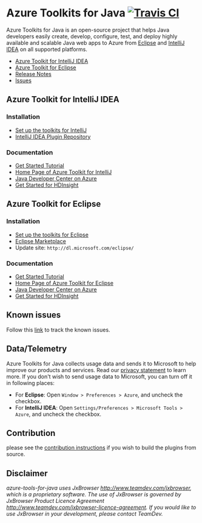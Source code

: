 # Azure Toolkits for Java [![Travis CI](https://travis-ci.org/Microsoft/azure-tools-for-java.svg?branch=develop)](https://travis-ci.org/Microsoft/azure-tools-for-java)
Azure Toolkits for Java is an open-source project that helps Java developers easily create, develop, configure, test, and deploy highly available and scalable Java web apps to Azure from [Eclipse](https://docs.microsoft.com/en-us/java/azure/eclipse/azure-toolkit-for-eclipse) and [IntelliJ IDEA](https://docs.microsoft.com/en-us/java/azure/intellij/azure-toolkit-for-intellij) on all supported platforms. 
* [Azure Toolkit for IntelliJ IDEA](https://docs.microsoft.com/en-us/java/azure/intellij/azure-toolkit-for-intellij)
* [Azure Toolkit for Eclipse](https://docs.microsoft.com/en-us/java/azure/eclipse/azure-toolkit-for-eclipse)
* [Release Notes](https://github.com/Microsoft/azure-tools-for-java/releases)
* [Issues](https://github.com/Microsoft/azure-tools-for-java/issues)

## Azure Toolkit for IntelliJ IDEA

### Installation
* [Set up the toolkits for IntelliJ](https://docs.microsoft.com/en-us/java/azure/intellij/azure-toolkit-for-intellij-installation)
* [IntelliJ IDEA Plugin Repository](https://plugins.jetbrains.com/plugin/8053?pr=idea)

### Documentation 
* [Get Started Tutorial](https://docs.microsoft.com/en-us/azure/app-service-web/app-service-web-intellij-create-hello-world-web-app)
* [Home Page of Azure Toolkit for IntelliJ](https://docs.microsoft.com/en-us/java/azure/intellij/azure-toolkit-for-intellij)
* [Java Developer Center on Azure](https://docs.microsoft.com/en-us/java/azure/)
* [Get Started for HDInsight](https://docs.microsoft.com/en-us/azure/hdinsight/hdinsight-apache-spark-intellij-tool-plugin)

## Azure Toolkit for Eclipse

### Installation

* [Set up the toolkits for Eclipse](https://docs.microsoft.com/en-us/java/azure/eclipse/azure-toolkit-for-eclipse-installation)  
* [Eclipse Marketplace](http://marketplace.eclipse.org/content/azure-toolkit-eclipse)
* Update site: `http://dl.microsoft.com/eclipse/` 

### Documentation
* [Get Started Tutorial](https://docs.microsoft.com/azure/app-service-web/app-service-web-eclipse-create-hello-world-web-app)
* [Home Page of Azure Toolkit for Eclipse](https://docs.microsoft.com/en-us/java/azure/eclipse/azure-toolkit-for-eclipse)
* [Java Developer Center on Azure](https://docs.microsoft.com/en-us/java/azure/)
* [Get Started for HDInsight](https://docs.microsoft.com/en-us/azure/hdinsight/hdinsight-apache-spark-eclipse-tool-plugin)

## Known issues
Follow this [link](https://github.com/Microsoft/azure-tools-for-java/issues?q=is%3Aopen+is%3Aissue+label%3Aknown-issue) to track the known issues.

## Data/Telemetry
Azure Toolkits for Java collects usage data and sends it to Microsoft to help improve our products and services. Read our [privacy statement](https://go.microsoft.com/fwlink/?LinkID=620956) to learn more. If you don't wish to send usage data to Microsoft, you can turn off it in following places:
* For **Eclipse**: Open `Window > Preferences > Azure`, and uncheck the checkbox.
* For **IntelliJ IDEA**: Open `Settings/Preferences > Microsoft Tools > Azure`, and uncheck the checkbox.

## Contribution
please see the [contribution instructions](CONTRIBUTING.md) if you wish to build the plugins from source.

## Disclaimer
*azure-tools-for-java uses JxBrowser http://www.teamdev.com/jxbrowser, which is a proprietary software. The use of JxBrowser is governed by JxBrowser Product Licence Agreement http://www.teamdev.com/jxbrowser-licence-agreement. If you would like to use JxBrowser in your development, please contact TeamDev.*

